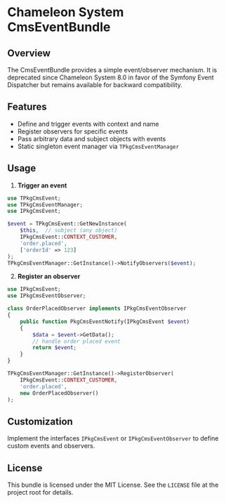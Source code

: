 Chameleon System CmsEventBundle
=================================

Overview
--------
The CmsEventBundle provides a simple event/observer mechanism. It is deprecated since Chameleon System 8.0 in favor of the Symfony Event Dispatcher but remains available for backward compatibility.

Features
--------
- Define and trigger events with context and name
- Register observers for specific events
- Pass arbitrary data and subject objects with events
- Static singleton event manager via `TPkgCmsEventManager`

Usage
-----
1. **Trigger an event**
```php
use TPkgCmsEvent;
use TPkgCmsEventManager;
use IPkgCmsEvent;

$event = TPkgCmsEvent::GetNewInstance(
    $this,  // subject (any object)
    IPkgCmsEvent::CONTEXT_CUSTOMER,
    'order.placed',
    ['orderId' => 123]
);
TPkgCmsEventManager::GetInstance()->NotifyObservers($event);
```

2. **Register an observer**
```php
use IPkgCmsEvent;
use IPkgCmsEventObserver;

class OrderPlacedObserver implements IPkgCmsEventObserver
{
    public function PkgCmsEventNotify(IPkgCmsEvent $event)
    {
        $data = $event->GetData();
        // handle order placed event
        return $event;
    }
}

TPkgCmsEventManager::GetInstance()->RegisterObserver(
    IPkgCmsEvent::CONTEXT_CUSTOMER,
    'order.placed',
    new OrderPlacedObserver()
);
```

Customization
-------------
Implement the interfaces `IPkgCmsEvent` or `IPkgCmsEventObserver` to define custom events and observers.

License
-------
This bundle is licensed under the MIT License. See the `LICENSE` file at the project root for details.